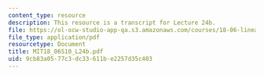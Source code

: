 ```yaml
---
content_type: resource
description: This resource is a transcript for Lecture 24b.
file: https://ol-ocw-studio-app-qa.s3.amazonaws.com/courses/18-06-linear-algebra-spring-2010/9cb83a0577c3dc33611be2257d35c403_MIT18_06S10_L24b.pdf
file_type: application/pdf
resourcetype: Document
title: MIT18_06S10_L24b.pdf
uid: 9cb83a05-77c3-dc33-611b-e2257d35c403
---
```

